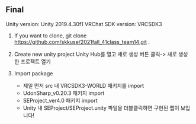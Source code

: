 ## Final

Unity version: Unity 2019.4.30f1
VRChat SDK version: VRCSDK3

1. If you want to clone, git clone https://github.com/skkuse/2021fall_41class_team14.git .

2. Create new unity project
   Unity Hub를 열고 새로 생성 버튼 클릭-> 새로 생성한 프로젝트 열기

3. Import package 
   - 제일 먼저 src 내 VRCSDK3-WORLD 패키지를 import
   - UdonSharp_v0.20.3 패키지 import
   - SEProject_ver4.0 패키지 import
   - Unity 내 SEProject/SEProject.unity 파일을 더블클릭하면 구현된 맵이 보입니다!
